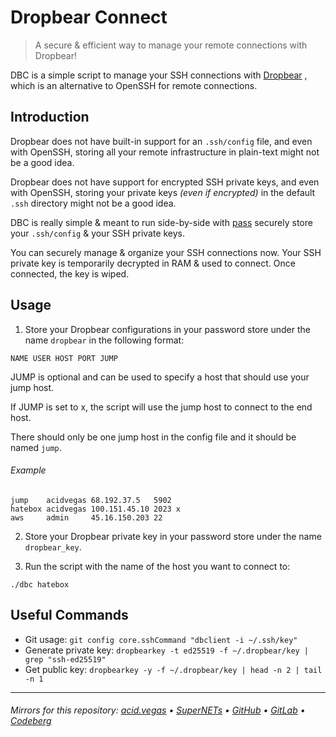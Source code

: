 # Dropbear Connect
> A secure & efficient way to manage your remote connections with Dropbear!

DBC is a simple script to manage your SSH connections with [Dropbear](https://github.com/mkj/dropbear)
, which is an alternative to OpenSSH for remote connections.

## Introduction
Dropbear does not have built-in support for an `.ssh/config` file, and even with OpenSSH, storing all your remote infrastructure in plain-text might not be a good idea.

Dropbear does not have support for encrypted SSH private keys, and even with OpenSSH, storing your private keys *(even if encrypted)* in the default `.ssh` directory might not be a good idea.

DBC is really simple & meant to run side-by-side with [pass](https://github.com/acidvegas/pass) securely store your `.ssh/config` & your SSH private keys.

You can securely manage & organize your SSH connections now. Your SSH private key is temporarily decrypted in RAM & used to connect. Once connected, the key is wiped.

## Usage
1. Store your Dropbear configurations in your password store under the name `dropbear` in the following format:

```
NAME USER HOST PORT JUMP
```

JUMP is optional and can be used to specify a host that should use your jump host.

If JUMP is set to x, the script will use the jump host to connect to the end host.

There should only be one jump host in the config file and it should be named `jump`.

###### Example
```
jump    acidvegas 68.192.37.5   5902
hatebox acidvegas 100.151.45.10 2023 x
aws     admin     45.16.150.203 22
```

2. Store your Dropbear private key in your password store under the name `dropbear_key`.

3. Run the script with the name of the host you want to connect to:

```shell
./dbc hatebox
```

## Useful Commands

- Git usage: `git config core.sshCommand "dbclient -i ~/.ssh/key"`
- Generate private key: `dropbearkey -t ed25519 -f ~/.dropbear/key | grep "ssh-ed25519"`
- Get public key: `dropbearkey -y -f ~/.dropbear/key | head -n 2 | tail -n 1`

___

###### Mirrors for this repository: [acid.vegas](https://git.acid.vegas/dbc) • [SuperNETs](https://git.supernets.org/acidvegas/dbc) • [GitHub](https://github.com/acidvegas/dbc) • [GitLab](https://gitlab.com/acidvegas/dbc) • [Codeberg](https://codeberg.org/acidvegas/dbc)
